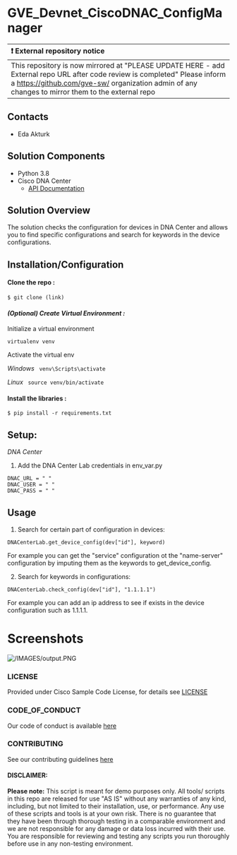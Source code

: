 # GVE_Devnet_CiscoDNAC_ConfigManager

| :exclamation:  External repository notice   |
|:---------------------------|
| This repository is now mirrored at "PLEASE UPDATE HERE - add External repo URL after code review is completed"  Please inform a https://github.com/gve-sw/ organization admin of any changes to mirror them to the external repo |
## Contacts
* Eda Akturk 

## Solution Components
*  Python 3.8
*  Cisco DNA Center 
    - [API Documentation](https://developer.cisco.com/docs/dna-center/#!cisco-dna-2-1-2-x-api-overview)

## Solution Overview
The solution checks the configuration for devices in DNA Center and allows you to find specific configurations and 
search for keywords in the device configurations. 

## Installation/Configuration

#### Clone the repo :
```$ git clone (link)```

#### *(Optional) Create Virtual Environment :*
Initialize a virtual environment 

```virtualenv venv```

Activate the virtual env

*Windows*   ``` venv\Scripts\activate```

*Linux* ``` source venv/bin/activate```

#### Install the libraries :

```$ pip install -r requirements.txt```


## Setup: 

*DNA Center*
1. Add the DNA Center Lab credentials in env_var.py
```
DNAC_URL = " "
DNAC_USER = " "
DNAC_PASS = " "
```

## Usage

1. Search for certain part of configuration in devices:
```
DNACenterLab.get_device_config(dev["id"], keyword)
```
For example you can get the "service" configuration ot the "name-server" configuration by imputing them as the keywords 
to get_device_config. 


2. Search for keywords in configurations:

```
DNACenterLab.check_config(dev["id"], "1.1.1.1")
```
For example you can add an ip address to see if exists in the device configuration such as 1.1.1.1. 


# Screenshots
![/IMAGES/output.PNG](/IMAGES/output.PNG)


### LICENSE

Provided under Cisco Sample Code License, for details see [LICENSE](LICENSE.md)

### CODE_OF_CONDUCT

Our code of conduct is available [here](CODE_OF_CONDUCT.md)

### CONTRIBUTING

See our contributing guidelines [here](CONTRIBUTING.md)

#### DISCLAIMER:
<b>Please note:</b> This script is meant for demo purposes only. All tools/ scripts in this repo are released for use "AS IS" without any warranties of any kind, including, but not limited to their installation, use, or performance. Any use of these scripts and tools is at your own risk. There is no guarantee that they have been through thorough testing in a comparable environment and we are not responsible for any damage or data loss incurred with their use.
You are responsible for reviewing and testing any scripts you run thoroughly before use in any non-testing environment.
